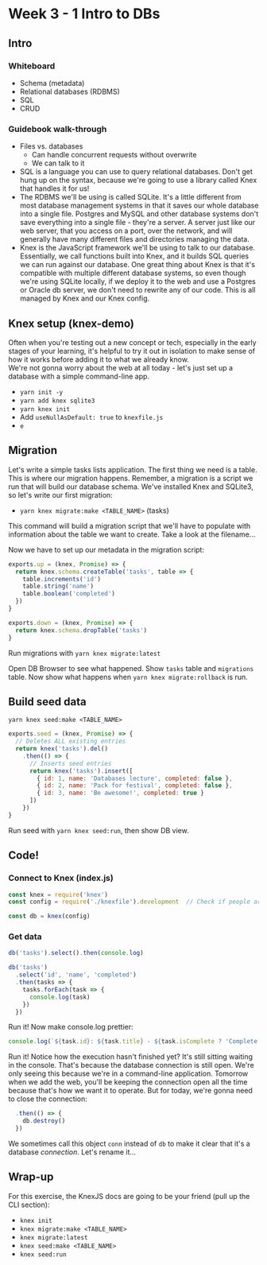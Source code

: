 # Week 3 - 1 Intro to DBs

## Intro
### Whiteboard
* Schema (metadata)
* Relational databases (RDBMS)
* SQL
* CRUD

### Guidebook walk-through
* Files vs. databases
  * Can handle concurrent requests without overwrite
  * We can talk to it 
* SQL is a language you can use to query relational databases. Don't get hung up on the syntax, because we're going to use a library called Knex that handles it for us!
* The RDBMS we'll be using is called SQLite. It's a little different from most database management systems in that it saves our whole database into a single file. Postgres and MySQL and other database systems don't save everything into a single file - they're a server. A server just like our web server, that you access on a port, over the network, and will generally have many different files and directories managing the data.
* Knex is the JavaScript framework we'll be using to talk to our database. Essentially, we call functions built into Knex, and it builds SQL queries we can run against our database. One great thing about Knex is that it's compatible with multiple different database systems, so even though we're using SQLite locally, if we deploy it to the web and use a Postgres or Oracle db server, we don't need to rewrite any of our code. This is all managed by Knex and our Knex config.

## Knex setup (knex-demo)
Often when you're testing out a new concept or tech, especially in the early stages of your learning, it's helpful to try it out in isolation to make sense of how it works before adding it to what we already know.  
We're not gonna worry about the web at all today - let's just set up a database with a simple command-line app. 
* `yarn init -y`
* `yarn add knex sqlite3`
* `yarn knex init`
* Add `useNullAsDefault: true` to `knexfile.js`
* `e`

## Migration
Let's write a simple tasks lists application. The first thing we need is a table. This is where our migration happens. Remember, a migration is a script we run that will build our database schema. We've installed Knex and SQLite3, so let's write our first migration:
* `yarn knex migrate:make <TABLE_NAME>` (tasks)

This command will build a migration script that we'll have to populate with information about the table we want to create. Take a look at the filename...

Now we have to set up our metadata in the migration script:
```js
exports.up = (knex, Promise) => {
  return knex.schema.createTable('tasks', table => {
    table.increments('id')
    table.string('name')
    table.boolean('completed')
  })
}

exports.down = (knex, Promise) => {
  return knex.schema.dropTable('tasks')
}
```

Run migrations with `yarn knex migrate:latest`

Open DB Browser to see what happened. Show `tasks` table and `migrations` table. Now show what happens when `yarn knex migrate:rollback` is run.


## Build seed data
`yarn knex seed:make <TABLE_NAME>`

```js
exports.seed = (knex, Promise) => {
  // Deletes ALL existing entries
  return knex('tasks').del()
    .then(() => {
      // Inserts seed entries
      return knex('tasks').insert([
        { id: 1, name: 'Databases lecture', completed: false },
        { id: 2, name: 'Pack for festival', completed: false },
        { id: 3, name: 'Be awesome!', completed: true }
      ])
    })
}
```

Run seed with `yarn knex seed:run`, then show DB view.

## Code! 
### Connect to Knex (index.js)
```js
const knex = require('knex')
const config = require('./knexfile').development  // Check if people are familiar with this notation

const db = knex(config)
```

### Get data
```js
db('tasks').select().then(console.log)
```

```js
db('tasks')
  .select('id', 'name', 'completed')
  .then(tasks => {
    tasks.forEach(task => {
      console.log(task)
    })
  })
```

Run it! Now make console.log prettier:
```js
console.log(`${task.id}: ${task.title} - ${task.isComplete ? 'Complete' : 'Incomplete'}`)
```

Run it! Notice how the execution hasn't finished yet? It's still sitting waiting in the console. That's because the database connection is still open. We're only seeing this because we're in a command-line application. Tomorrow when we add the web, you'll be keeping the connection open all the time because that's how we want it to operate. But for today, we're gonna need to close the connection:
```js
  .then(() => {
    db.destroy()
  })
```

We sometimes call this object `conn` instead of `db` to make it clear that it's a database *connection*. Let's rename it...

## Wrap-up
For this exercise, the KnexJS docs are going to be your friend (pull up the CLI section):
* `knex init`
* `knex migrate:make <TABLE_NAME>`
* `knex migrate:latest`
* `knex seed:make <TABLE_NAME>`
* `knex seed:run`
